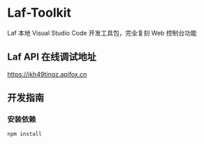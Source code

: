 # Laf-Toolkit

Laf 本地 Visual Studio Code 开发工具包，完全复刻 Web 控制台功能

## Laf API 在线调试地址

<https://jkh49tinqz.apifox.cn>

## 开发指南

### 安装依赖

```node
npm install
```
